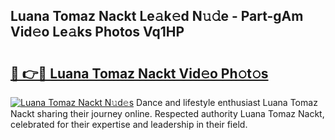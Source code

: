 ## Luana Tomaz Nackt Le𝚊k𝚎d N𝚞𝚍e - Part-gAm Vid𝚎o Le𝚊ks Photos Vq1HP

# <h2><a href="http://fb75kd.evod.top/?m=Luana+Tomaz+Nackt">🔗 👉🔴 Luana Tomaz Nackt Vid𝚎o Ph𝚘t𝚘s</a></h2>

[![Luana Tomaz Nackt N𝚞d𝚎s](https://i.imgur.com/8V9OHl7.gif)](http://fb75kd.evod.top/?m=Luana+Tomaz+Nackt)
Dance and lifestyle enthusiast Luana Tomaz Nackt sharing their journey online. Respected authority Luana Tomaz Nackt, celebrated for their expertise and leadership in their field. 
